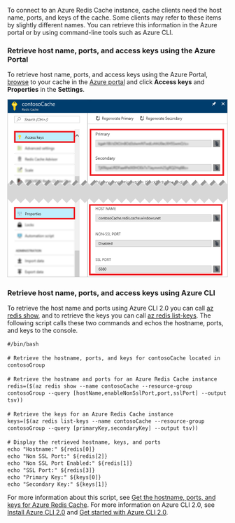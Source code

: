To connect to an Azure Redis Cache instance, cache clients need the host name, ports, and keys of the cache. Some clients may refer to these items by slightly different names. You can retrieve this information in the Azure portal or by using command-line tools such as Azure CLI.

### Retrieve host name, ports, and access keys using the Azure Portal
To retrieve host name, ports, and access keys using the Azure Portal, [browse](../articles/redis-cache/cache-configure.md#configure-redis-cache-settings) to your cache in the [Azure portal](https://portal.azure.cn) and click **Access keys** and **Properties** in the **Settings**. 

![Redis cache settings](media/redis-cache-access-keys/redis-cache-hostname-ports-keys.png)

### Retrieve host name, ports, and access keys using Azure CLI
To retrieve the host name and ports using Azure CLI 2.0 you can call [az redis show](https://docs.microsoft.com/cli/azure/redis#show), and to retrieve the keys you can call [az redis list-keys](https://docs.microsoft.com/cli/azure/redis#list-keys). The following script calls these two commands and echos the hostname, ports, and keys to the console.

```azurecli
#/bin/bash

# Retrieve the hostname, ports, and keys for contosoCache located in contosoGroup

# Retrieve the hostname and ports for an Azure Redis Cache instance
redis=($(az redis show --name contosoCache --resource-group contosoGroup --query [hostName,enableNonSslPort,port,sslPort] --output tsv))

# Retrieve the keys for an Azure Redis Cache instance
keys=($(az redis list-keys --name contosoCache --resource-group contosoGroup --query [primaryKey,secondaryKey] --output tsv))

# Display the retrieved hostname, keys, and ports
echo "Hostname:" ${redis[0]}
echo "Non SSL Port:" ${redis[2]}
echo "Non SSL Port Enabled:" ${redis[1]}
echo "SSL Port:" ${redis[3]}
echo "Primary Key:" ${keys[0]}
echo "Secondary Key:" ${keys[1]}
```

For more information about this script, see [Get the hostname, ports, and keys for Azure Redis Cache](../articles/redis-cache/scripts/cache-keys-ports.md). For more information on Azure CLI 2.0, see [Install Azure CLI 2.0](https://docs.microsoft.com/cli/azure/install-azure-cli) and [Get started with Azure CLI 2.0](https://docs.microsoft.com/cli/azure/get-started-with-azure-cli).

